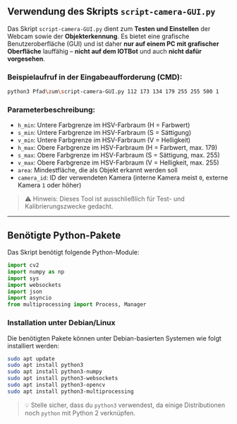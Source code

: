 ## Verwendung des Skripts `script-camera-GUI.py`

Das Skript `script-camera-GUI.py` dient zum **Testen und Einstellen** der Webcam sowie der **Objekterkennung**. Es bietet eine grafische Benutzeroberfläche (GUI) und ist daher **nur auf einem PC mit grafischer Oberfläche** lauffähig – **nicht auf dem IOTBot** und auch **nicht dafür vorgesehen**.

### Beispielaufruf in der Eingabeaufforderung (CMD):

```bash
python3 Pfad\zum\script-camera-GUI.py 112 173 134 179 255 255 500 1
```

### Parameterbeschreibung:

- `h_min`: Untere Farbgrenze im HSV-Farbraum (H = Farbwert)
- `s_min`: Untere Farbgrenze im HSV-Farbraum (S = Sättigung)
- `v_min`: Untere Farbgrenze im HSV-Farbraum (V = Helligkeit)
- `h_max`: Obere Farbgrenze im HSV-Farbraum (H = Farbwert, max. 179)
- `s_max`: Obere Farbgrenze im HSV-Farbraum (S = Sättigung, max. 255)
- `v_max`: Obere Farbgrenze im HSV-Farbraum (V = Helligkeit, max. 255)
- `area`: Mindestfläche, die als Objekt erkannt werden soll
- `camera_id`: ID der verwendeten Kamera (interne Kamera meist `0`, externe Kamera `1` oder höher)

> ⚠️ Hinweis: Dieses Tool ist ausschließlich für Test- und Kalibrierungszwecke gedacht.

---

## Benötigte Python-Pakete

Das Skript benötigt folgende Python-Module:

```python
import cv2
import numpy as np
import sys
import websockets
import json
import asyncio
from multiprocessing import Process, Manager
```

### Installation unter Debian/Linux

Die benötigten Pakete können unter Debian-basierten Systemen wie folgt installiert werden:

```bash
sudo apt update
sudo apt install python3
sudo apt install python3-numpy
sudo apt install python3-websockets
sudo apt install python3-opencv
sudo apt install python3-multiprocessing
```

> 💡 Stelle sicher, dass du `python3` verwendest, da einige Distributionen noch `python` mit Python 2 verknüpfen.
